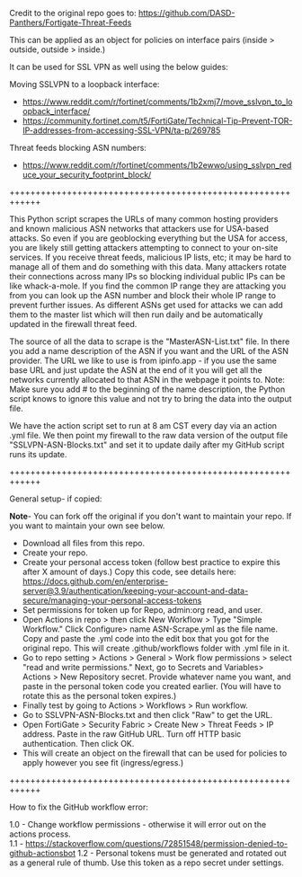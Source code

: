 Credit to the original repo goes to:  https://github.com/DASD-Panthers/Fortigate-Threat-Feeds

This can be applied as an object for policies on interface pairs (inside > outside, outside > inside.) 

It can be used for SSL VPN as well using the below guides:

Moving SSLVPN to a loopback interface:
- https://www.reddit.com/r/fortinet/comments/1b2xmj7/move_sslvpn_to_loopback_interface/
- https://community.fortinet.com/t5/FortiGate/Technical-Tip-Prevent-TOR-IP-addresses-from-accessing-SSL-VPN/ta-p/269785

Threat feeds blocking ASN numbers: 
- https://www.reddit.com/r/fortinet/comments/1b2ewwo/using_sslvpn_reduce_your_security_footprint_block/

++++++++++++++++++++++++++++++++++++++++++++++++++++++++++++

This Python script scrapes the URLs of many common hosting providers and known malicious ASN networks that attackers use for USA-based attacks. So even if you are geoblocking everything but the USA for access, you are likely still getting attackers attempting to connect to your on-site services. If you receive threat feeds, malicious IP lists, etc; it may be hard to manage all of them and do something with this data. Many attackers rotate their connections across many IPs so blocking individual public IPs can be like whack-a-mole.  If you find the common IP range they are attacking you from you can look up the ASN number and block their whole IP range to prevent further issues.  As different ASNs get used for attacks we can add them to the master list which will then run daily and be automatically updated in the firewall threat feed. 

The source of all the data to scrape is the "MasterASN-List.txt" file.  In there you add a name description of the ASN if you want and the URL of the ASN provider.  The URL we like to use is from ipinfo.app - if you use the same base URL and just update the ASN at the end of it you will get all the networks currently allocated to that ASN in the webpage it points to.  Note: Make sure you add # to the beginning of the name description, the Python script knows to ignore this value and not try to bring the data into the output file.  

We have the action script set to run at 8 am CST every day via an action .yml file.  We then point my firewall to the raw data version of the output file "SSLVPN-ASN-Blocks.txt" and set it to update daily after my GitHub script runs its update. 

++++++++++++++++++++++++++++++++++++++++++++++++++++++++++++

General setup- if copied:

**Note**- You can fork off the original if you don't want to maintain your repo. If you want to maintain your own see below.
- Download all files from this repo.
- Create your repo.
- Create your personal access token (follow best practice to expire this after X amount of days.) Copy this code, see details here: https://docs.github.com/en/enterprise-server@3.9/authentication/keeping-your-account-and-data-secure/managing-your-personal-access-tokens
- Set permissions for token up for Repo, admin:org read, and user.
- Open Actions in repo > then click New Workflow > Type "Simple Workflow." Click Configure> name ASN-Scrape.yml as the file name. Copy and paste the .yml code into the edit box that you got for the original repo. This will create .github/workflows folder with .yml file in it.
- Go to repo setting > Actions > General > Work flow permissions > select "read and write permissions." Next, go to Secrets and Variables> Actions > New Repository secret. Provide whatever name you want, and paste in the personal token code you created earlier. (You will have to rotate this as the personal token expires.)
- Finally test by going to Actions > Workflows > Run workflow.
- Go to SSLVPN-ASN-Blocks.txt and then click "Raw" to get the URL.
- Open FortiGate > Security Fabric > Create New > Threat Feeds > IP address. Paste in the raw GitHub URL. Turn off HTTP basic authentication. Then click OK.
- This will create an object on the firewall that can be used for policies to apply however you see fit (ingress/egress.) 

++++++++++++++++++++++++++++++++++++++++++++++++++++++++++++

How to fix the GitHub workflow error:

1.0 - Change workflow permissions - otherwise it will error out on the actions process.  
1.1 - https://stackoverflow.com/questions/72851548/permission-denied-to-github-actionsbot
1.2 - Personal tokens must be generated and rotated out as a general rule of thumb. Use this token as a repo secret under settings.


